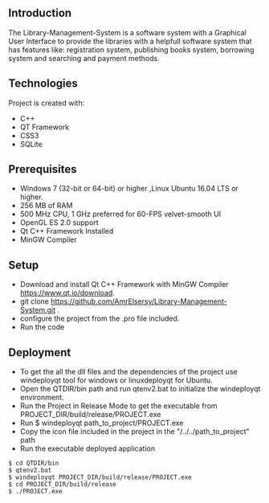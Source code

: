 ## Introduction
The Library-Management-System is a software system with a Graphical User Interface to provide the libraries with a helpfull software system that has features like: registration system, publishing books system, borrowing system and searching and payment methods.

## Technologies
Project is created with:
*	C++
*	QT Framework
*	CSS3
*	SQLite

## Prerequisites
*	Windows 7 (32-bit or 64-bit) or higher ,Linux Ubuntu 16.04 LTS or higher.
*	256 MB of RAM
*	500 MHz CPU, 1 GHz preferred for 60-FPS velvet-smooth UI
*	OpenGL ES 2.0 support 
*	Qt C++ Framework Installed
*	MinGW Compiler

## Setup
*	Download and install Qt C++ Framework with MinGW Compiler https://www.qt.io/download.
*	git clone https://github.com/AmrElsersy/Library-Management-System.git .
*	configure the project from the .pro file included.
*	Run the code

## Deployment
*	To get the all the dll files and the dependencies of the project use windeployqt tool for windows or linuxdeployqt for Ubuntu.
*	Open the QTDIR/bin path and run qtenv2.bat to initialize the windeployqt environment.
* Run the Project in Release Mode to get the executable from PROJECT_DIR/build/release/PROJECT.exe
* Run $ windeployqt path_to_project/PROJECT.exe
* Copy the icon file included in the project in the "/../../path_to_project" path
* Run the executable deployed application
```
$ cd QTDIR/bin
$ qtenv2.bat
$ windeployqt PROJECT_DIR/build/release/PROJECT.exe
$ cd PROJECT_DIR/build/release
$ ./PROJECT.exe
```


